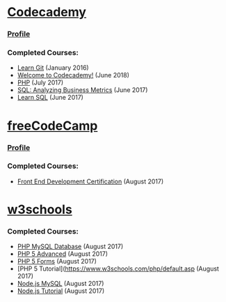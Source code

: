 # [Codecademy](https://www.codecademy.com/)  
### [Profile](https://www.codecademy.com/SamLegros)  
### Completed Courses:  
* [Learn Git](https://www.codecademy.com/learn/learn-git) (January 2016)
* [Welcome to Codecademy!](https://www.codecademy.com/learn/welcome-to-codecademy) (June 2018)
* [PHP](https://www.codecademy.com/en/tracks/php) (July 2017)
* [SQL: Analyzing Business Metrics](https://www.codecademy.com/learn/sql-analyzing-business-metrics) (June 2017)
* [Learn SQL](https://www.codecademy.com/learn/learn-sql) (June 2017)

# [freeCodeCamp](http://freecodecamp.org/)  
### [Profile](https://www.freecodecamp.org/samlegros)  
### Completed Courses:  
* [Front End Development Certification](https://www.freecodecamp.org/certification/samlegros/legacy-front-end) (August 2017)

# [w3schools](https://www.w3schools.com/)  
### Completed Courses:
* [PHP MySQL Database](https://www.w3schools.com/php/php_mysql_intro.asp) (August 2017)
* [PHP 5 Advanced](https://www.w3schools.com/php/php_arrays_multi.asp) (August 2017)
* [PHP 5 Forms](https://www.w3schools.com/php/php_forms.asp) (August 2017)
* [PHP 5 Tutorial](https://www.w3schools.com/php/default.asp (August 2017)
* [Node.js MySQL](https://www.w3schools.com/nodejs/nodejs_mysql.asp) (August 2017)
* [Node.js Tutorial](https://www.w3schools.com/nodejs/default.asp) (August 2017)
